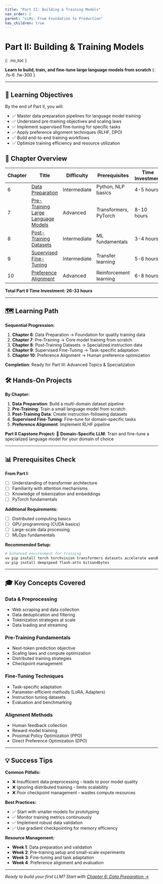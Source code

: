 ```yaml
---
title: "Part II: Building & Training Models"
nav_order: 2
parent: "LLMs: From Foundation to Production"
has_children: true
---
```


# Part II: Building & Training Models
{: .no_toc }

**Learn to build, train, and fine-tune large language models from scratch**
{: .fs-6 .fw-300 }

---

## 🎯 Learning Objectives

By the end of Part II, you will:
- ✅ Master data preparation pipelines for language model training
- ✅ Understand pre-training objectives and scaling laws
- ✅ Implement supervised fine-tuning for specific tasks
- ✅ Apply preference alignment techniques (RLHF, DPO)
- ✅ Build end-to-end training workflows
- ✅ Optimize training efficiency and resource utilization

## 📖 Chapter Overview

| Chapter | Title | Difficulty | Prerequisites | Time Investment |
|---------|-------|------------|---------------|-----------------|
| 6 | [Data Preparation](06_data_preparation.html) | Intermediate | Python, NLP basics | 4-5 hours |
| 7 | [Pre-Training Large Language Models](07_pre_training_large_language_models.html) | Advanced | Transformers, PyTorch | 8-10 hours |
| 8 | [Post-Training Datasets](08_post_training_datasets.html) | Intermediate | ML fundamentals | 3-4 hours |
| 9 | [Supervised Fine-Tuning](09_supervised_fine_tuning.html) | Intermediate | Transfer learning | 5-6 hours |
| 10 | [Preference Alignment](10_preference_alignment.html) | Advanced | Reinforcement learning | 6-8 hours |

**Total Part II Time Investment: 26-33 hours**

---

## 🗺️ Learning Path

**Sequential Progression:**
1. **Chapter 6**: Data Preparation → Foundation for quality training data
2. **Chapter 7**: Pre-Training → Core model training from scratch
3. **Chapter 8**: Post-Training Datasets → Specialized instruction data
4. **Chapter 9**: Supervised Fine-Tuning → Task-specific adaptation
5. **Chapter 10**: Preference Alignment → Human preference optimization

**Completion**: Ready for Part III: Advanced Topics & Specialization

## 🛠️ Hands-On Projects

**By Chapter:**
1. **Data Preparation**: Build a multi-domain dataset pipeline
2. **Pre-Training**: Train a small language model from scratch
3. **Post-Training Data**: Create instruction-following datasets
4. **Supervised Fine-Tuning**: Fine-tune for domain-specific tasks
5. **Preference Alignment**: Implement RLHF pipeline

**Part II Capstone Project:**
🎯 **Domain-Specific LLM**: Train and fine-tune a specialized language model for your domain of choice

---

## 📊 Prerequisites Check

**From Part I:**
- [ ] Understanding of transformer architecture
- [ ] Familiarity with attention mechanisms
- [ ] Knowledge of tokenization and embeddings
- [ ] PyTorch fundamentals

**Additional Requirements:**
- [ ] Distributed computing basics
- [ ] GPU programming (CUDA basics)
- [ ] Large-scale data processing
- [ ] MLOps fundamentals

**Recommended Setup:**
```bash
# Enhanced environment for training
uv pip install torch torchvision transformers datasets accelerate wandb
uv pip install deepspeed flash-attn bitsandbytes
```

---

## 🎓 Key Concepts Covered

### **Data & Preprocessing**
- Web scraping and data collection
- Data deduplication and filtering
- Tokenization strategies at scale
- Data loading and streaming

### **Pre-Training Fundamentals**
- Next-token prediction objective
- Scaling laws and compute optimization
- Distributed training strategies
- Checkpoint management

### **Fine-Tuning Techniques**
- Task-specific adaptation
- Parameter-efficient methods (LoRA, Adapters)
- Instruction tuning datasets
- Evaluation and benchmarking

### **Alignment Methods**
- Human feedback collection
- Reward model training
- Proximal Policy Optimization (PPO)
- Direct Preference Optimization (DPO)

---

## 💡 Success Tips

**Common Pitfalls:**
- ❌ Insufficient data preprocessing - leads to poor model quality
- ❌ Ignoring distributed training - limits scalability
- ❌ Poor checkpoint management - wastes compute resources

**Best Practices:**
- ✅ Start with smaller models for prototyping
- ✅ Monitor training metrics continuously
- ✅ Implement robust data validation
- ✅ Use gradient checkpointing for memory efficiency

**Resource Management:**
- **Week 1**: Data preparation and validation
- **Week 2**: Pre-training setup and small-scale experiments
- **Week 3**: Fine-tuning and task adaptation
- **Week 4**: Preference alignment and evaluation

---

*Ready to build your first LLM? Start with [Chapter 6: Data Preparation →](06_data_preparation.html)* 